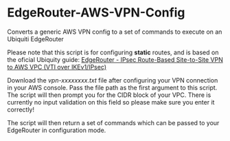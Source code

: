 # EdgeRouter-AWS-VPN-Config
Converts a generic AWS VPN config to a set of commands to execute on an Ubiquiti EdgeRouter

Please note that this script is for configuring **static** routes, and is based on the oficial Ubiquity guide: [EdgeRouter - IPsec Route-Based Site-to-Site VPN to AWS VPC (VTI over IKEv1/IPsec)](https://help.ubnt.com/hc/en-us/articles/115015979787-EdgeRouter-IPsec-Route-Based-Site-to-Site-VPN-to-AWS-VPC-VTI-over-IKEv1-IPsec-)

Download the *vpn-xxxxxxxx.txt* file after configuring your VPN connection in your AWS console. Pass the file path as the first argument to this script. The script will then prompt you for the CIDR block of your VPC. There is currently no input validation on this field so please make sure you enter it correctly!

The script will then return a set of commands which can be passed to your EdgeRouter in configuration mode. 
